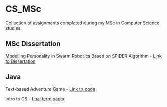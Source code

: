 # CS_MSc
Collection of assignments completed during my MSc in Computer Science studies.

## MSc Dissertation
Modelling Personality in Swarm Robotics Based on SPIDER Algorithm - [Link to Dissertation](MSc)

## Java 
Text-based Adventure Game - [Link to code](Java)

Intro to CS - [final term paper](Intro)

